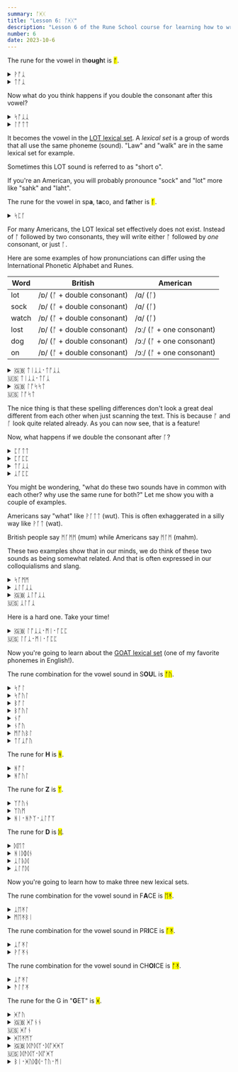 ```yaml
---
summary: ᚩᚸᚷ
title: "Lesson 6: ᚩᚸᚷ"
description: "Lesson 6 of the Rune School course for learning how to write Modern English with the Anglo-Saxon futhorc"
number: 6
date: 2023-10-6
---
```


The rune for the vowel in th<strong>ough</strong>t is <mark>ᚩ</mark>.

<details>
    <summary>ᚹᚩᛣ</summary>
    <p>walk</p>
</details>

<details>
    <summary>ᛏᚩᛣ</summary>
    <p>talk</p>
</details>

Now what do you think happens if you double the consonant after this vowel?

<details>
    <summary>ᛋᚩᛣᛣ</summary>
    <p>sock</p>
</details>

<details>
    <summary>ᛚᚩᛏᛏ</summary>
    <p>lot</p>
</details>

It becomes the vowel in the [LOT lexical set](https://ecampusontario.pressbooks.pub/lexicalsets/chapter/4-lot-lexical-set/). A *lexical set* is a group of words that all use the same phoneme (sound). "Law" and "walk" are in the same lexical set for example.

Sometimes this LOT sound is referred to as "short o".

If you're an American, you will probably pronounce "sock" and "lot" more like "sahk" and "laht".

The rune for the vowel in sp<strong>a</strong>, t<strong>a</strong>co, and f<strong>a</strong>ther is <mark>ᚪ</mark>.

<details>
    <summary>ᛋᛈᚪ</summary>
    <p>spa</p>
</details>

For many Americans, the LOT lexical set effectively does not exist. Instead of ᚩ followed by two consonants, they will write either ᚩ followed by *one* consonant, or just ᚪ.

Here are some examples of how pronunciations can differ using the International Phonetic Alphabet and Runes.

| Word | British | American |
| --- | --- | --- |
| lot | /ɒ/ (ᚩ + double consonant) | /ɑ/ (ᚪ) |
| sock | /ɒ/ (ᚩ + double consonant) | /ɑ/ (ᚪ) |
| watch | /ɒ/ (ᚩ + double consonant) | /ɑ/ (ᚪ) |
| lost | /ɒ/ (ᚩ + double consonant) | /ɔː/ (ᚩ + one consonant) |
| dog | /ɒ/ (ᚩ + double consonant) | /ɔː/ (ᚩ + one consonant) |
| on | /ɒ/ (ᚩ + double consonant) | /ɔː/ (ᚩ + one consonant) |

<details>
    <summary>🇬🇧 ᛏᛁᛣᛣ᛫ᛏᚩᛣᛣ<br>🇺🇸 ᛏᛁᛣᛣ᛫ᛏᚪᛣ</summary>
    <p>tick tock</p>
</details>

<details>
    <summary>🇬🇧 ᛚᚩᛋᛋᛏ<br>🇺🇸 ᛚᚩᛋᛏ</summary>
    <p>lost</p>
</details>

The nice thing is that these spelling differences don't look a great deal different from each other when just scanning the text. This is because ᚩ and ᚪ look quite related already. As you can now see, that is a feature!

Now, what happens if we double the consonant after ᚪ?

<details>
    <summary>ᛈᚪᛏᛏ</summary>
    <p>putt</p>
</details>

<details>
    <summary>ᛈᚪᛈᛈ</summary>
    <p>pup</p>
</details>

<details>
    <summary>ᛏᚪᛣᛣ</summary>
    <p>tuck</p>
</details>

<details>
    <summary>ᛣᚪᛈᛈ</summary>
    <p>cup</p>
</details>

You might be wondering, "what do these two sounds have in common with each other? why use the same rune for both?" Let me show you with a couple of examples.

Americans say "what" like ᚹᚪᛏᛏ (wut). This is often exhaggerated in a silly way like ᚹᚪᛏ (wat).

British people say ᛗᚪᛗᛗ (mum) while Americans say ᛗᚪᛗ (mahm).

These two examples show that in our minds, we do think of these two sounds as being somewhat related. And that is often expressed in our colloquialisms and slang.

<details>
    <summary>ᛋᚪᛗᛗ</summary>
    <p>some / sum</p>
</details>

<details>
    <summary>ᛣᛚᚪᛣᛣ</summary>
    <p>cluck 🐔</p>
</details>

<details>
    <summary>🇬🇧 ᛣᛚᚩᛣᛣ<br>🇺🇸 ᛣᛚᚪᛣ</summary>
    <p>clock 🕰️</p>
</details>

Here is a hard one. Take your time!

<details>
    <summary>🇬🇧 ᛚᚩᛣᛣ᛫ᛗᛁ᛫ᚪᛈᛈ<br>🇺🇸 ᛚᚪᛣ᛫ᛗᛁ᛫ᚪᛈᛈ</summary>
    <p>Lock me up</p>
</details>


Now you're going to learn about the [GOAT lexical set](https://ecampusontario.pressbooks.pub/lexicalsets/chapter/18-goat-lexical-set/) (one of my favorite phonemes in English!).

The rune combination for the vowel sound in S<strong>OU</strong>L is <mark>ᚩᚢ</mark>.

<details>
    <summary>ᛋᚩᛚ</summary>
    <p>Saul</p>
</details>

<details>
    <summary>ᛋᚩᚢᛚ</summary>
    <p>soul / sole</p>
</details>

<details>
    <summary>ᛒᚩᛚ</summary>
    <p>ball / bawl</p>
</details>

<details>
    <summary>ᛒᚩᚢᛚ</summary>
    <p>bowl</p>
</details>

<details>
    <summary>ᚾᚩ</summary>
    <p>naw</p>
</details>

<details>
    <summary>ᚾᚩᚢ</summary>
    <p>no / know</p>
</details>

<details>
    <summary>ᛗᚩᚢᛒᛚ</summary>
    <p>mobile</p>
</details>

<details>
    <summary>ᛏᚪᛣᚩᚢ</summary>
    <p>taco</p>
</details>

The rune for <strong>H</strong> is <mark>ᚻ</mark>.

<details>
    <summary>ᚻᚩᛚ</summary>
    <p>hall / haul</p>
</details>

<details>
    <summary>ᚻᚩᚢᛚ</summary>
    <p>hole</p>
</details>

The rune for <strong>Z</strong> is <mark>ᛉ</mark>.

<details>
    <summary>ᛉᚩᚢᚾ</summary>
    <p>zone</p>
</details>

<details>
    <summary>ᛉᚢᛗ</summary>
    <p>zoom</p>
</details>

<details>
    <summary>ᚻᛁ᛫ᚻᚫᛉ᛫ᛣᛚᚩᛉ</summary>
    <p>He has claws</p>
</details>

The rune for <strong>D</strong> is <mark>ᛞ</mark>.

<details>
    <summary>ᛞᛖᛏ</summary>
    <p>debt</p>
</details>

<details>
    <summary>ᚻᛁᛞᛞᚾ</summary>
    <p>hidden</p>
</details>

<details>
    <summary>ᛣᛚᚣᛞ</summary>
    <p>cloud</p>
</details>

<details>
    <summary>ᛣᛚᚩᛞ</summary>
    <p>clawed / Claude</p>
</details>

Now you're going to learn how to make three new lexical sets.

The rune combination for the vowel sound in F<strong>A</strong>CE is <mark>ᛖᛡ</mark>.

<details>
    <summary>ᛣᛖᛡᛚ</summary>
    <p>kale</p>
</details>

<details>
    <summary>ᛗᛖᛡᛒᛁ</summary>
    <p>maybe</p>
</details>

The rune combination for the vowel sound in PR<strong>I</strong>CE is <mark>ᚪᛡ</mark>.

<details>
    <summary>ᛣᚪᛡᛚ</summary>
    <p>kyle</p>
</details>

<details>
    <summary>ᚹᚪᛡᚾ</summary>
    <p>wine / whine</p>
</details>

The rune combination for the vowel sound in CH<strong>OI</strong>CE is <mark>ᚩᛡ</mark>.

<details>
    <summary>ᛣᚩᛡᛚ</summary>
    <p>coil</p>
</details>

<details>
    <summary>ᚫᛚᚩᛡ</summary>
    <p>alloy</p>
</details>

The rune for the G in "<strong>G</strong>ET" is <mark>ᚸ</mark>.

<details>
    <summary>ᚸᚩᚢ</summary>
    <p>go</p>
</details>

<details>
    <summary>🇬🇧 ᚸᚩᚾᚾ<br>🇺🇸 ᚸᚩᚾ</summary>
    <p>gone</p>
</details>

<details>
    <summary>ᚸᛖᛡᛗᛉ</summary>
    <p>games</p>
</details>

<details>
    <summary>🇬🇧 ᛞᚫᛞᛉ᛫ᛞᚩᚸᚸᛉ<br>🇺🇸 ᛞᚫᛞᛉ᛫ᛞᚩᚸᛉ</summary>
    <p>dad's dogs</p>
</details>

<details>
    <summary>ᛒᛁ᛫ᚸᚢᛞᛞ᛫ᛏᚢ᛫ᛗᛁ</summary>
    <p>be good to me</p>
</details>
